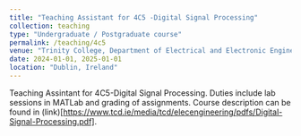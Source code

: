 ```yaml
---
title: "Teaching Assistant for 4C5 -Digital Signal Processing"
collection: teaching
type: "Undergraduate / Postgraduate course"
permalink: /teaching/4c5
venue: "Trinity College, Department of Electrical and Electronic Engineering"
date: 2024-01-01, 2025-01-01
location: "Dublin, Ireland"
---
```


Teaching Assintant for 4C5-Digital Signal Processing. Duties include lab sessions in MATLab and grading of assignments. Course description can be found in (link)[https://www.tcd.ie/media/tcd/elecengineering/pdfs/Digital-Signal-Processing.pdf].

